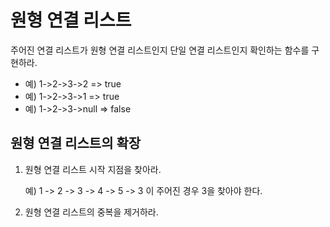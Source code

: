 # 원형 연결 리스트
주어진 연결 리스트가 원형 연결 리스트인지 단일 연결 리스트인지 확인하는 함수를 구현하라.
- 예) 1->2->3->2 => true
- 예) 1->2->3->1 => true
- 예) 1->2->3->null => false 

## 원형 연결 리스트의 확장
1. 원형 연결 리스트 시작 지점을 찾아라.

    예) 1 -> 2 -> 3 -> 4 -> 5 -> 3 이 주어진 경우 3을 찾아야 한다.

2. 원형 연결 리스트의 중복을 제거하라.





